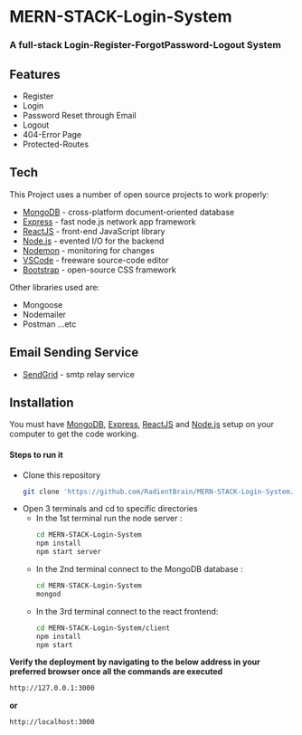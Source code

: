 # MERN-STACK-Login-System
### A full-stack Login-Register-ForgotPassword-Logout System

## Features
- Register
- Login
- Password Reset through Email 
- Logout
- 404-Error Page
- Protected-Routes

## Tech
This Project uses a number of open source projects to work properly:


- [MongoDB] - cross-platform document-oriented database
- [Express] - fast node.js network app framework 
- [ReactJS] - front-end JavaScript library
- [Node.js] - evented I/O for the backend
- [Nodemon] - monitoring for changes
- [VSCode]  - freeware source-code editor
- [Bootstrap]   - open-source CSS framework

Other libraries used are:
- Mongoose
- Nodemailer
- Postman
...etc

## Email Sending Service
- [SendGrid] - smtp relay service

## Installation

You must have [MongoDB], [Express], [ReactJS] and [Node.js] setup on your computer to get the code working.

#### Steps to run it
- Clone this repository
    ```sh
    git clone 'https://github.com/RadientBrain/MERN-STACK-Login-System.git'
    ```
- Open 3 terminals and cd to specific directories
    - In the 1st terminal run the node server :
        ```sh
        cd MERN-STACK-Login-System
        npm install
        npm start server
        ```
    - In the 2nd terminal connect to the MongoDB database :
        ```sh
        cd MERN-STACK-Login-System
        mongod
        ```
    - In the 3rd terminal connect to the react frontend:
        ```sh
        cd MERN-STACK-Login-System/client
        npm install
        npm start
        ```

**Verify the deployment by navigating to the below address in your preferred browser once all the commands are executed**

```sh
http://127.0.0.1:3000
```
**or**
```sh
http://localhost:3000
```


[//]: # (These are reference links used in the body of this note and get stripped out when the markdown processor does its job. There is no need to format nicely because it shouldn't be seen. Thanks SO - http://stackoverflow.com/questions/4823468/store-comments-in-markdown-syntax)

   [SendGrid]: <https://sendgrid.com/>
   [MongoDB]: <https://www.mongodb.com/>
   [Nodemon]: <https://nodemon.io/>
   [Node.js]: <http://nodejs.org>
   [Bootstrap]: <https://getbootstrap.com/>
   [Express]: <http://expressjs.com>
   [ReactJS]: <https://reactjs.org/>
   [VSCode]: <https://code.visualstudio.com/>